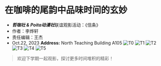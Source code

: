# 在咖啡的尾韵中品味时间的玄妙
- ***哲咖社 & Poita动漫社***联谊观影活动：《信条》
- 作者：李烨轩
- 责任编辑：王杰
- Oct.22, 2023
   **Address:** North Teaching Building A105
![T0](1022_Tenet_Review.assets/T0.png)
![T1](1022_Tenet_Review.assets/T1.jpg)
![T2](1022_Tenet_Review.assets/T2.jpg)
![T3](1022_Tenet_Review.assets/T3.jpg)
![T4](1022_Tenet_Review.assets/T4.jpg)
![T5](1022_Tenet_Review.assets/T5.jpg)
> 欢迎下学期一起观影，探讨更多时间堆积的精彩！
